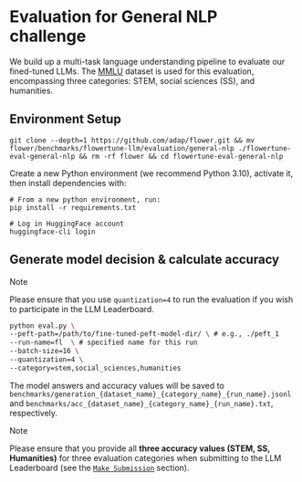 # Evaluation for General NLP challenge

We build up a multi-task language understanding pipeline to evaluate our fined-tuned LLMs.
The [MMLU](https://huggingface.co/datasets/lukaemon/mmlu) dataset is used for this evaluation, encompassing three categories: STEM, social sciences (SS), and humanities.


## Environment Setup

```shell
git clone --depth=1 https://github.com/adap/flower.git && mv flower/benchmarks/flowertune-llm/evaluation/general-nlp ./flowertune-eval-general-nlp && rm -rf flower && cd flowertune-eval-general-nlp
```

Create a new Python environment (we recommend Python 3.10), activate it, then install dependencies with:

```shell
# From a new python environment, run:
pip install -r requirements.txt

# Log in HuggingFace account
huggingface-cli login
```

## Generate model decision & calculate accuracy

> [!NOTE]
> Please ensure that you use `quantization=4` to run the evaluation if you wish to participate in the LLM Leaderboard.

```bash
python eval.py \
--peft-path=/path/to/fine-tuned-peft-model-dir/ \ # e.g., ./peft_1
--run-name=fl  \ # specified name for this run  
--batch-size=16 \
--quantization=4 \
--category=stem,social_sciences,humanities
```

The model answers and accuracy values will be saved to `benchmarks/generation_{dataset_name}_{category_name}_{run_name}.jsonl` and `benchmarks/acc_{dataset_name}_{category_name}_{run_name}.txt`, respectively.


> [!NOTE]
> Please ensure that you provide all **three accuracy values (STEM, SS, Humanities)** for three evaluation categories when submitting to the LLM Leaderboard (see the [`Make Submission`](https://github.com/adap/flower/tree/main/benchmarks/flowertune-llm/evaluation#make-submission-on-flowertune-llm-leaderboard) section).
